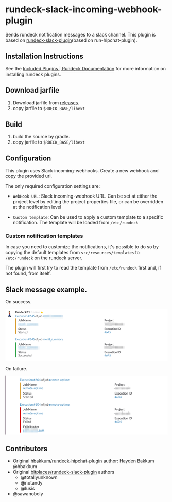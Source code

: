 rundeck-slack-incoming-webhook-plugin
======================

Sends rundeck notification messages to a slack channel.  This plugin  is based on [rundeck-slack-plugin](https://github.com/bitplaces/rundeck-slack-plugin)(based on run-hipchat-plugin).

Installation Instructions
-------------------------

See the [Included Plugins | Rundeck Documentation](http://rundeck.org/docs/plugins-user-guide/installing.html#included-plugins "Included Plugins") for more information on installing rundeck plugins.

## Download jarfile

1. Download jarfile from [releases](https://github.com/higanworks/rundeck-slack-incoming-webhook-plugin/releases).
2. copy jarfile to `$RDECK_BASE/libext`

## Build

1. build the source by gradle.
2. copy jarfile to `$RDECK_BASE/libext`

## Configuration

This plugin uses Slack incoming-webhooks. Create a new webhook and copy the provided url.

The only required configuration settings are:

- `WebHook URL`: Slack incoming-webhook URL. Can be set at either the project level
   by editing the project properties file, or can be overridden at the notification level

- `Custom template`: Can be used to apply a custom template to a specific notification.
   The template will be loaded from `/etc/rundeck`
   
### Custom notification templates

In case you need to customize the notifications, it's possible to do so by copying the
default templates from `src/resources/templates` to `/etc/rundeck` on the rundeck server.

The plugin will first try to read the template from `/etc/rundeck` first and, if not found, from itself.

## Slack message example.

On success.

![on success](on_success.png)

On failure.

![on failure](on_failure.png)

## Contributors
*  Original [hbakkum/rundeck-hipchat-plugin](https://github.com/hbakkum/rundeck-hipchat-plugin) author: Hayden Bakkum @hbakkum
*  Original [bitplaces/rundeck-slack-plugin](https://github.com/bitplaces/rundeck-slack-plugin) authors
    *  @totallyunknown
    *  @notandy
    *  @lusis
*  @sawanoboly